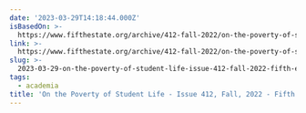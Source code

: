 ```yaml
---
date: '2023-03-29T14:18:44.000Z'
isBasedOn: >-
  https://www.fifthestate.org/archive/412-fall-2022/on-the-poverty-of-student-life/
link: >-
  https://www.fifthestate.org/archive/412-fall-2022/on-the-poverty-of-student-life/
slug: >-
  2023-03-29-on-the-poverty-of-student-life-issue-412-fall-2022-fifth-estate-magaz
tags:
  - academia
title: 'On the Poverty of Student Life - Issue 412, Fall, 2022 - Fifth Estate Magaz'
---
```


